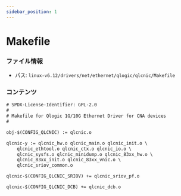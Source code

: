 ```yaml
---
sidebar_position: 1
---
```

# Makefile

### ファイル情報

- パス: `linux-v6.12/drivers/net/ethernet/qlogic/qlcnic/Makefile`

### コンテンツ

```txt
# SPDX-License-Identifier: GPL-2.0
#
# Makefile for Qlogic 1G/10G Ethernet Driver for CNA devices
#

obj-$(CONFIG_QLCNIC) := qlcnic.o

qlcnic-y := qlcnic_hw.o qlcnic_main.o qlcnic_init.o \
	qlcnic_ethtool.o qlcnic_ctx.o qlcnic_io.o \
	qlcnic_sysfs.o qlcnic_minidump.o qlcnic_83xx_hw.o \
	qlcnic_83xx_init.o qlcnic_83xx_vnic.o \
	qlcnic_sriov_common.o

qlcnic-$(CONFIG_QLCNIC_SRIOV) += qlcnic_sriov_pf.o

qlcnic-$(CONFIG_QLCNIC_DCB) += qlcnic_dcb.o

```
